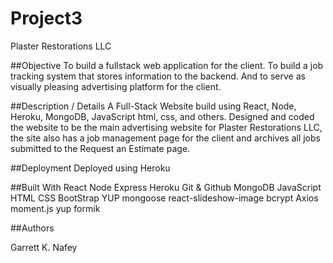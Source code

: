 # Project3
Plaster Restorations LLC

##Objective 
To build a fullstack web application for the client.  To build a job tracking system that stores information to the backend. 
And to serve as visually pleasing advertising platform for the client.

##Description / Details 
A Full-Stack Website build using React, Node, Heroku, MongoDB, JavaScript html, css, and others. Designed and coded the 
website to be the main advertising website for Plaster Restorations LLC, the site also has a job management page for the 
client and archives all jobs submitted to the Request an Estimate page.

##Deployment 
Deployed using Heroku

##Built With
React
Node
Express
Heroku
Git & Github
MongoDB
JavaScript
HTML
CSS
BootStrap
YUP
mongoose
react-slideshow-image
bcrypt
Axios
moment.js
yup
formik

##Authors

Garrett K. Nafey
